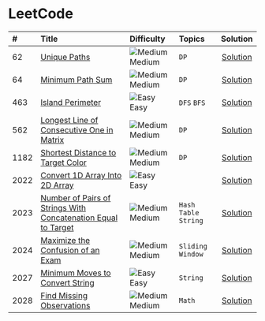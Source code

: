 # LeetCode


| # | Title | Difficulty | Topics | Solution | 
| :---- | :--- | :---- | :---- | :----: |
| 62 | [Unique Paths](https://leetcode.com/problems/unique-paths/) | ![Medium](https://via.placeholder.com/15/FFD306/000000?text=+) Medium &nbsp; | <code>DP</code> | [Solution](https://github.com/SBU-YCX/LeetCode/tree/main/Medium/0062%20Unique%20Paths) |
| 64 | [Minimum Path Sum](https://leetcode.com/problems/minimum-path-sum/) | ![Medium](https://via.placeholder.com/15/FFD306/000000?text=+) Medium | <code>DP</code> | [Solution](https://github.com/SBU-YCX/LeetCode/tree/main/Medium/0064%20Minimum%20Path%20Sum) |
| 463 | [Island Perimeter](https://leetcode.com/problems/island-perimeter/) | ![Easy](https://via.placeholder.com/15/02DF82/000000?text=+) Easy | <code>DFS</code> <code>BFS</code> | [Solution](https://github.com/SBU-YCX/LeetCode/tree/main/Easy/0463%20Island%20Perimeter) |
| 562 | [Longest Line of Consecutive One in Matrix](https://leetcode.com/problems/longest-line-of-consecutive-one-in-matrix/) | ![Medium](https://via.placeholder.com/15/FFD306/000000?text=+) Medium | <code>DP</code> | [Solution](https://github.com/SBU-YCX/LeetCode/tree/main/Medium/0562%20Longest%20Line%20of%20Consecutive%20One%20in%20Matrix) |
| 1182 | [Shortest Distance to Target Color](https://leetcode.com/problems/shortest-distance-to-target-color/) | ![Medium](https://via.placeholder.com/15/FFD306/000000?text=+) Medium | <code>DP</code> | [Solution](https://github.com/SBU-YCX/LeetCode/tree/main/Medium/1182%20Shortest%20Distance%20to%20Target%20Color) |
| 2022 | [Convert 1D Array Into 2D Array](https://leetcode.com/problems/convert-1d-array-into-2d-array/) | ![Easy](https://via.placeholder.com/15/02DF82/000000?text=+) Easy |  | [Solution](https://github.com/SBU-YCX/LeetCode/tree/main/Easy/2022%20Convert%201D%20Array%20Into%202D%20Array) |
| 2023 | [Number of Pairs of Strings With Concatenation Equal to Target](https://leetcode.com/problems/number-of-pairs-of-strings-with-concatenation-equal-to-target/) | ![Medium](https://via.placeholder.com/15/FFD306/000000?text=+) Medium | <code>Hash Table</code> <code>String</code> | [Solution](https://github.com/SBU-YCX/LeetCode/tree/main/Medium/2023%20Number%20of%20Pairs%20of%20Strings%20With%20Concatenation%20Equal%20to%20Target) |
| 2024 | [Maximize the Confusion of an Exam](https://leetcode.com/problems/maximize-the-confusion-of-an-exam/) | ![Medium](https://via.placeholder.com/15/FFD306/000000?text=+) Medium | <code>Sliding Window</code> | [Solution](https://github.com/SBU-YCX/LeetCode/tree/main/Medium/2024%20Maximize%20the%20Confusion%20of%20an%20Exam) |
| 2027 | [Minimum Moves to Convert String](https://leetcode.com/problems/minimum-moves-to-convert-string/) | ![Easy](https://via.placeholder.com/15/02DF82/000000?text=+) Easy | <code>String</code> | [Solution](https://github.com/SBU-YCX/LeetCode/tree/main/Easy/2027%20Minimum%20Moves%20to%20Convert%20String) |
| 2028 | [Find Missing Observations](https://leetcode.com/problems/find-missing-observations/) | ![Medium](https://via.placeholder.com/15/FFD306/000000?text=+) Medium | <code>Math</code> | [Solution](https://github.com/SBU-YCX/LeetCode/tree/main/Medium/2028%20Find%20Missing%20Observations) |
